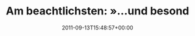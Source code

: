 ---
retweeted: false
source: <a href="http://itunes.apple.com/us/app/twitter/id409789998?mt=12" rel="nofollow">Twitter
  for Mac</a>
entities:
  hashtags: []
  symbols: []
  user_mentions: []
  urls:
  - url: http://t.co/yKreY38
    expanded_url: http://de.wikipedia.org/wiki/Wurstebrot
    display_url: de.wikipedia.org/wiki/Wurstebrot
    indices:
    - '61'
    - '80'
display_text_range:
- '0'
- '80'
favorite_count: '0'
id_str: '113640316480913408'
truncated: false
retweet_count: '0'
id: '113640316480913408'
possibly_sensitive: false
created_at: Tue Sep 13 15:48:57 +0000 2011
favorited: false
full_text: 'Am beachtlichsten: »…und besonders zum Frühstück verspeist.«'
lang: de
quote_url: http://de.wikipedia.org/wiki/Wurstebrot
tags:
- pesos:twitter
date: '2011-09-13T15:48:57+00:00'
src: https://twitter.com/bascht/status/113640316480913408
original_url: https://twitter.com/bascht/status/113640316480913408
type: twitter_tweet
text: 'Am beachtlichsten: »…und besonders zum Frühstück verspeist.«'
title: 'Am beachtlichsten: »…und besond'

---